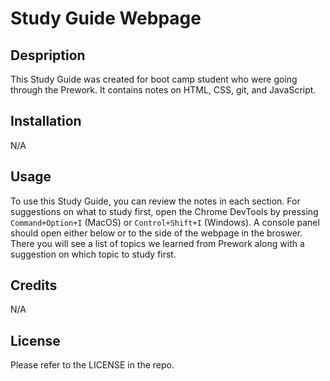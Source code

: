 Study Guide Webpage
==
Despription
--
This Study Guide was created for boot camp student who were going through the Prework. It contains notes on HTML, CSS, git, and JavaScript.


Installation
--
N/A

Usage
--
To use this Study Guide, you can review the notes in each section. For suggestions on what to study first, open the Chrome DevTools by pressing `Command+Option+I` (MacOS) or `Control+Shift+I` (Windows). A console panel should open either below or to the side of the webpage in the broswer. There you will see a list of topics we learned from Prework along with a suggestion on which topic to study first.

Credits
--
N/A

License
--
Please refer to the LICENSE in the repo.
